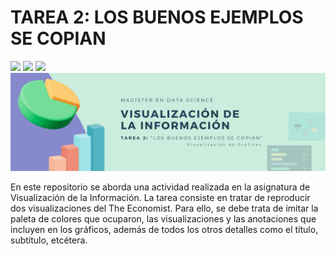 # TAREA 2: LOS BUENOS EJEMPLOS SE COPIAN

<p align="left">
   <img src="https://img.shields.io/badge/Status-En%20Desarrollo-green?style=plastic">
   <img src="https://img.shields.io/badge/Python-3776AB?style=plastic&logo=python&logoColor=white"/>
   <img src="https://img.shields.io/badge/Jupyter-%23e58f1a.svg?style=plastic&logo=Jupyter&logoColor=white"/>

<img src="./assets/banner-visualizacion-T2.png"/>

En este repositorio se aborda una actividad realizada en la asignatura de Visualización de la Información. La tarea consiste en tratar de reproducir dos visualizaciones del The Economist. Para ello, se debe trata de imitar la paleta de colores que ocuparon, las visualizaciones y las anotaciones que incluyen en los gráficos, además de todos los otros detalles como el título, subtítulo, etcétera.

